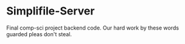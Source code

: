 # Simplifile-Server
Final comp-sci project backend code. Our hard work by these words guarded pleas don't steal.
